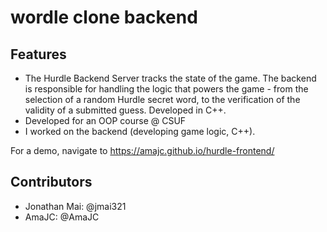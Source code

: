 # wordle clone backend
## Features
* The Hurdle Backend Server tracks the state of the game. The backend is responsible for handling the logic that powers the game - from the selection of a random Hurdle secret word, to the verification of the validity of a submitted guess. Developed in C++.
* Developed for an OOP course @ CSUF
* I worked on the backend (developing game logic, C++).

For a demo, navigate to https://amajc.github.io/hurdle-frontend/

<div align="center">
  <a href="https://amajc.github.io/hurdle-frontend/" ></a>
</div>  

## Contributors
* Jonathan Mai: @jmai321
* AmaJC: @AmaJC

